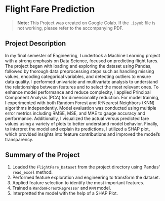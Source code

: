 # Flight Fare Prediction

> **Note:** This Project was created on Google Colab. If the `.ipynb` file is not working, please refer to the accompanying PDF.

## Project Description

In my final semester of Engineering, I undertook a Machine Learning project with a strong emphasis on Data Science, focused on predicting flight fares. The project began with loading and exploring the dataset using Pandas, followed by thorough data preprocessing steps such as handling missing values, encoding categorical variables, and detecting outliers to ensure data quality. I performed univariate and multivariate analysis to understand the relationships between features and to select the most relevant ones. To enhance model performance and reduce complexity, I applied Principal Component Analysis (PCA) for dimensionality reduction. For model training, I experimented with both Random Forest and K-Nearest Neighbors (KNN) algorithms independently. Model evaluation was conducted using multiple error metrics including RMSE, MSE, and MAE to gauge accuracy and performance. Additionally, I visualized the actual versus predicted fare values using a variety of plots to better understand model behavior. Finally, to interpret the model and explain its predictions, I utilized a SHAP plot, which provided insights into feature contributions and improved the model’s transparency.

## Summary of the Project

1. Loaded the `FlightFare_Dataset` from the project directory using Pandas' `read_excel` method.  
2. Performed feature exploration and engineering to transform the dataset.  
3. Applied feature selection to identify the most important features.  
4. Trained a `RandomForestRegressor` and `KNN`  model.  
5. Interpretted the model with the help of a SHAP Plot.

